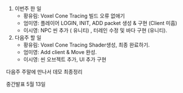 1. 이번주 한 일
    - 황유림: Voxel Cone Tracing 빌드 오류 없애기
    - 엄미영: 플레이어 LOGIN, INIT, ADD packet 생성 & 구현 (Client 미흡)
    - 이시영:  NPC 씬 추가 ( 유니티) , 터레인 수정 및 바다 구현 (유니티).
2. 다음주 할 일
    - 황유림: Voxel Cone Tracing Shader생성, 최종 완료하기.
    - 엄미영: Add client & Move 완성.
    - 이시영: 씬 오브젝트 추가, UI 추가 구현

다음주 주말에 만나서 데모 최종정리

중간발표 5월 13일